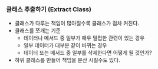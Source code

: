 ### 클래스 추출하기 (Extract Class)
- 클래스가 다루는 책임이 많아질수록 클래스가 점차 커진다.
- 클래스를 쪼개는 기준
   - 데이터나 메서드 중 일부가 매우 밀접한 관련이 있는 경우
   - 일부 데이터가 대부분 같이 바뀌는 경우
   - 데이터 또는 메서드 중 일부를 삭제한다면 어떻게 될 것인가?
- 하위 클래스를 만들어 책임을 분산 시킬수도 있다.